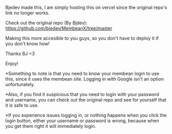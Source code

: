 Bjedev made this, I am simply hosting this on vercel since the original repo's link no longer works.


Check out the original repo (By Bjdev): 
https://github.com/bjedev/MembeanX/tree/master


Making this more accesible to you guys, so you don't have to deploy it if you don't know how!


Thanks BJ <3


Enjoy!

*Something to note is that you need to know your membean login to use this, since it uses the membean site. Logging in with Google isn't an option unfortunately.

*Also, if you find it suspicious that you need to login with your password and username, you can check out the original repo and see for yourself that it is safe to use.

*If you experience issues logging in, or nothing happens when you click the login button, either your username or password is wrong, because when you get them right it will immediately login.

